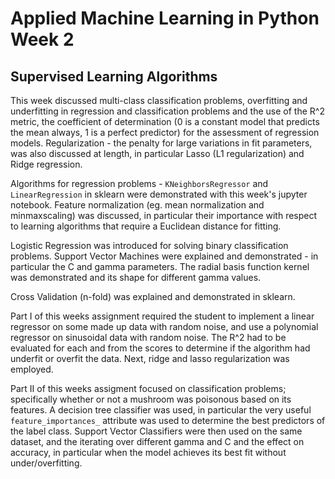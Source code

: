 # Applied Machine Learning in Python Week 2

## Supervised Learning Algorithms

This week discussed multi-class classification problems, overfitting and underfitting in regression and classification problems and the use of the R^2 metric, the coefficient of determination (0 is a constant model that predicts the mean always, 1 is a perfect predictor) for the assessment of regression models. Regularization - the penalty for large variations in fit parameters, was also discussed at length, in particular Lasso (L1 regularization) and Ridge regression.

Algorithms for regression problems - `KNeighborsRegressor` and `LinearRegression` in sklearn were demonstrated with this week's jupyter notebook. Feature normalization (eg. mean normalization and minmaxscaling) was discussed, in particular their importance with respect to learning algorithms that require a Euclidean distance for fitting. 

Logistic Regression was introduced for solving binary classification problems.
Support Vector Machines were explained and demonstrated - in particular the C and gamma parameters. The radial basis function kernel was demonstrated and its shape for different gamma values.

Cross Validation (n-fold) was explained and demonstrated in sklearn.

Part I of this weeks assignment required the student to implement a linear regressor on some made up data with random noise, and use a polynomial regressor on sinusoidal data with random noise. The R^2 had to be evaluated for each and from the scores to determine if the algorithm had underfit or overfit the data. Next, ridge and lasso regularization was employed.

Part II of this weeks assigment focused on classification problems; specifically whether or not a mushroom was poisonous based on its features. A decision tree classifier was used, in particular the very useful `feature_importances_` attribute was used to determine the best predictors of the label class. Support Vector Classifiers were then used on the same dataset, and the iterating over different gamma and C  and the effect on accuracy, in particular when the model achieves its best fit without under/overfitting. 
